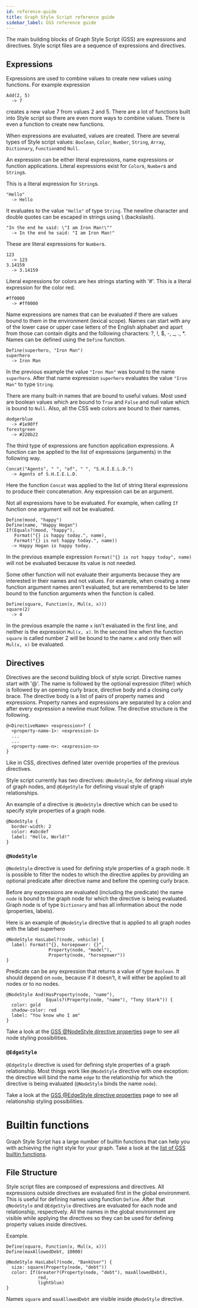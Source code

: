 ```yaml
---
id: reference-guide
title: Graph Style Script reference guide
sidebar_label: GSS reference guide
---
```


The main building blocks of Graph Style Script (GSS) are expressions and directives. Style
script files are a sequence of expressions and directives.

## Expressions

Expressions are used to combine values to create new values using functions. For
example expression
```
Add(2, 5)
  -> 7
```
creates a new value 7 from values 2 and 5. There are a lot of functions built into Style script so there are even more ways to combine values. There is even a
function to create new functions.

When expressions are evaluated, values are created. There are several types of
Style script values: `Boolean`, `Color`, `Number`, `String`, `Array`,
`Dictionary`, `Function`and `Null`.

An expression can be either literal expressions, name expressions or function
applications. Literal expressions exist for `Color`s, `Number`s and `String`s.

This is a literal expression for `String`s.
```
"Hello"
  -> Hello
```
It evaluates to the value `"Hello"` of type `String`. The newline character and
double quotes can be escaped in strings using \\ (backslash).
```
"In the end he said: \"I am Iron Man!\""
  -> In the end he said: "I am Iron Man!"
```

These are literal expressions for `Number`s.
```
123
  -> 123
3.14159
  -> 3.14159
```

Literal expressions for colors are hex strings starting with '#'. This is a
literal expression for the color red.
```
#ff0000
  -> #ff0000
```

Name expressions are names that can be evaluated if there are values bound to
them in the environment (lexical scope). Names can start with any of the
lower case or upper case letters of the English alphabet and apart from those can
contain digits and the following characters: ?, !, $, -, _, ., *. Names can be
defined using the `Define` function.
```
Define(superhero, "Iron Man")
superhero
  -> Iron Man
```
In the previous example the value `"Iron Man"` was bound to the name
`superhero`. After that name expression `superhero` evaluates the value
`"Iron Man"` to type `String`.

There are many built-in names that are bound to useful values. Most used are
boolean values which are bound to `True` and `False` and null value which is
bound to `Null`. Also, all the CSS web colors are bound to their names.
```
dodgerblue
  -> #1e90ff
forestgreen
  -> #228b22
```

The third type of expressions are function application expressions. A function can
be applied to the list of expressions (arguments) in the following way.
```
Concat("Agents", " ", "of", " ", "S.H.I.E.L.D.")
  -> Agents of S.H.I.E.L.D.
```
Here the function `Concat` was applied to the list of string literal expressions
to produce their concatenation. Any expression can be an argument.

Not all expressions have to be evaluated. For example, when calling `If`
function one argument will not be evaluated.
```
Define(mood, "happy")
Define(name, "Happy Hogan")
If(Equals?(mood, "happy"),
   Format("{} is happy today.", name),
   Format("{} is not happy today.", name))
  -> Happy Hogan is happy today.
```
In the previous example expression `Format("{} is not happy today", name)` will
not be evaluated because its value is not needed.

Some other function will not evaluate their arguments because they are
interested in their names and not values. For example, when creating a new
function argument names aren't evaluated, but are remembered to be later bound
to the function arguments when the function is called.
```
Define(square, Function(x, Mul(x, x)))
square(2)
  -> 4
```
In the previous example the name `x` isn't evaluated in the first line, and
neither is the expression `Mul(x, x)`. In the second line when the function `square`
is called number 2 will be bound to the name `x` and only then will `Mul(x, x)`
be evaluated.


## Directives

Directives are the second building block of style script. Directive names start
with '@'. The name is followed by the optional expression (filter) which is
followed by an opening curly brace, directive body and a closing curly brace.
The directive body is a list of pairs of property names and expressions.
Property names and expressions are separated by a colon and after every
expression a newline must follow. The directive structure is the following.
```
@<DirectiveName> <expression>? {
  <property-name-1>: <expression-1>
  ...
  ...
  <property-name-n>: <expression-n>
}
```
Like in CSS, directives defined later override properties of the previous
directives.

Style script currently has two directives: `@NodeStyle`, for defining visual
style of graph nodes, and `@EdgeStyle` for defining visual style of graph relationships.

An example of a directive is `@NodeStyle` directive which can be used to specify
style properties of a graph node.
```
@NodeStyle {
  border-width: 2
  color: #abcdef
  label: "Hello, World!"
}
```

### `@NodeStyle`

`@NodeStyle` directive is used for defining style properties of a graph node. It
is possible to filter the nodes to which the directive applies by providing an
optional predicate after directive name and before the opening curly brace.

Before any expressions are evaluated (including the predicate) the name `node`
is bound to the graph node for which the directive is being evaluated. Graph
node is of type `Dictionary` and has all information about the node (properties,
labels).

Here is an example of `@NodeStyle` directive that is applied to all graph nodes
with the label superhero
```
@NodeStyle HasLabel?(node, vehicle) {
  label: Format("{}, horsepower: {}",
                Property(node, "model"),
                Property(node, "horsepower"))
}
```
Predicate can be any expression that returns a value of type `Boolean`. It
should depend on `node`, because if it doesn't, it will either be applied to all
nodes or to no nodes.
```
@NodeStyle And(HasProperty(node, "name"),
               Equals?(Property(node, "name"), "Tony Stark")) {
  color: gold
  shadow-color: red
  label: "You know who I am"
}
```

Take a look at the [GSS @NodeStyle directive properties](/docs/memgraph-lab/style-script/gss-nodestyle-directive) page to see all node styling possibilities. 

### `@EdgeStyle`

`@EdgeStyle` directive is used for defining style properties of a graph relationship.
Most things work like `@NodeStyle` directive with one exception: the directive
will bind the name `edge` to the relationship for which the directive is being
evaluated (`@NodeStyle` binds the name `node`).

Take a look at the [GSS @EdgeStyle directive properties](/docs/memgraph-lab/style-script/gss-edgestyle-directive) page to see all relationship styling possibilities. 

# Builtin functions

Graph Style Script has a large number of builtin functions that can help you with achieving the right style for your graph. Take a look at the [list of GSS builtin functions](/docs/memgraph-lab/style-script/gss-functions).

## File Structure

Style script files are composed of expressions and directives. All expressions
outside directives are evaluated first in the global environment. This is useful
for defining names using function `Define`. After that `@NodeStyle` and
`@EdgeStyle` directives are evaluated for each node and relationship, respectively. All
the names in the global environment are visible while applying the directives so
they can be used for defining property values inside directives.

Example.
```
Define(square, Function(x, Mul(x, x)))
Define(maxAllowedDebt, 10000)

@NodeStyle HasLabel?(node, "BankUser") {
  size: square(Property(node, "debt"))
  color: If(Greater?(Property(node, "debt"), maxAllowedDebt),
            red,
            lightblue)
}
```
Names `square` and `maxAllowedDebt` are visible inside `@NodeStyle` directive.
